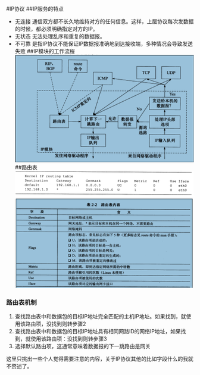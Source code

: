 #IP协议
##IP服务的特点
- 无连接
	通信双方都不长久地维持对方的任何信息。这样，上层协议每次发数据的时候，都必须明确指定对方的IP。
- 无状态
	无法处理乱序和重复的数据报。
- 不可靠
	是指IP协议不能保证IP数据报准确地到达接收端，多种情况会导致发送失败
##IP模块的工作流程
![IP工作流程](img/IP工作流程.PNG)
##路由表
![](img/路由表实例.PNG)
![](img/路由表内容.PNG)
### 路由表机制 ###
1. 查找路由表中和数据包的目标IP地址完全匹配的主机IP地址。如果找到，就使用该路由项，没找到则转步骤2
2. 查找路由表中和数据包的目标IP地址具有相同网路ID的网络IP地址，如果找到，就使用该路由项：没找到则转步骤3
3. 选择默认路由项，这通常意味着数据报的下一跳路由是网关

这里只挑出一些个人觉得需要注意的内容，关于IP协议其他的比如字段什么的我就不赘述了。